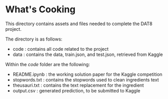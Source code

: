 
# What's Cooking

This directory contains assets and files needed to complete the DAT8 project.

The directory is as follows:

- code : contains all code related to the project
- data : contains the data, train.json, and test.json, retrieved from Kaggle 

Within the *code* folder are the following:

- README.ipynb : the working solution paper for the Kaggle competition
- stopwords.txt : contains the stopwords used to clean ingredients text
- theusauri.txt : contains the text replacement for the ingredient
- output.csv : generated prediction, to be submitted to Kaggle


